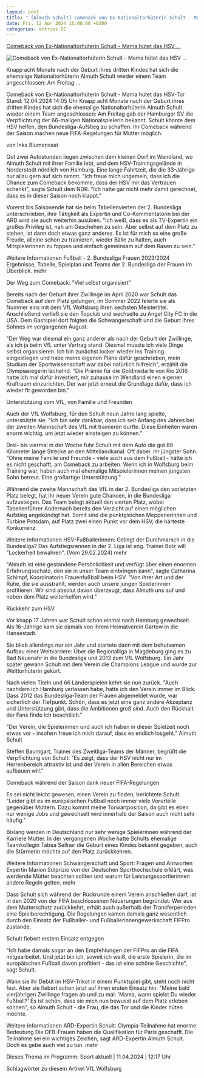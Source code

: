 ```yaml
---
layout: post
title: " [Almuth Schult] Comeback von Ex-Nationaltorhüterin Schult - Mama hütet das HSV ..."
date: Fri, 12 Apr 2024 16:00:00 +0200
categories: entries DE
---
```

[Comeback von Ex-Nationaltorhüterin Schult - Mama hütet das HSV ...](https://www.ndr.de/sport/fussball/Comeback-von-Ex-Nationaltorhueterin-Schult-Mama-huetet-das-HSV-Tor,schult340.html)

![Comeback von Ex-Nationaltorhüterin Schult - Mama hütet das HSV ...](https://www.ndr.de/sport/fussball/schult342_v-contentxl.jpg)

Knapp acht Monate nach der Geburt ihres dritten Kindes hat sich die ehemalige Nationaltorhüterin Almuth Schult wieder einem Team angeschlossen: Am Freitag ...

Comeback von Ex-Nationaltorhüterin Schult - Mama hütet das HSV-Tor Stand: 12.04.2024 14:05 Uhr Knapp acht Monate nach der Geburt ihres dritten Kindes hat sich die ehemalige Nationaltorhüterin Almuth Schult wieder einem Team angeschlossen: Am Freitag gab der Hamburger SV die Verpflichtung der 66-maligen Nationalspielerin bekannt. Schult könnte dem HSV helfen, den Bundesliga-Aufstieg zu schaffen. Ihr Comeback während der Saison machen neue FIFA-Regelungen für Mütter möglich.

von Inka Blumensaat

Gut zwei Autostunden liegen zwischen dem kleinen Dorf im Wendland, wo Almuth Schult mit ihrer Familie lebt, und dem HSV-Trainingsgelände in Norderstedt nördlich von Hamburg. Eine lange Fahrtzeit, die die 33-Jährige nur allzu gern auf sich nimmt. "Ich freue mich ungemein, dass ich die Chance zum Comeback bekomme, dass der HSV mir das Vertrauen schenkt", sagte Schult dem NDR. "Ich hatte gar nicht mehr damit gerechnet, dass es in dieser Saison noch klappt."

Vorerst bis Saisonende hat sie beim Tabellenvierten der 2. Bundesliga unterschrieben, ihre Tätigkeit als Expertin und Co-Kommentatorin bei der ARD wird sie auch weiterhin ausüben. "Ich weiß, dass es als TV-Expertin ein großes Privileg ist, nah am Geschehen zu sein. Aber selbst auf dem Platz zu stehen, ist dann doch etwas ganz anderes. Es ist für mich so eine große Freude, alleine schon zu trainieren, wieder Bälle zu halten, auch Mitspielerinnen zu foppen und einfach gemeinsam auf dem Rasen zu sein."

Weitere Informationen Fußball - 2. Bundesliga Frauen 2023/2024 Ergebnisse, Tabelle, Spielplan und Teams der 2. Bundesliga der Frauen im Überblick. mehr

Der Weg zum Comeback: "Viel selbst organisiert"

Bereits nach der Geburt ihrer Zwillinge im April 2020 war Schult das Comeback auf dem Platz gelungen, im Sommer 2022 feierte sie als Nummer eins mit dem VfL Wolfsburg ihren sechsten Meistertitel. Anschließend verließ sie den Topclub und wechselte zu Angel City FC in die USA. Dem Gastspiel dort folgten die Schwangerschaft und die Geburt ihres Sohnes im vergangenen August.

"Der Weg war diesmal ein ganz anderer als nach der Geburt der Zwillinge, als ich ja beim VfL unter Vertrag stand. Diesmal musste ich viele Dinge selbst organisieren. Ich bin zunächst locker wieder ins Training eingestiegen und habe meine eigenen Pläne dafür geschrieben, mein Studium der Sportwissenschaft war dabei natürlich hilfreich", erzählt die Olympiasiegerin lächelnd. "Die Prämie für die Goldmedaille von Rio 2016 hatte ich mal dafür investiert, mir zuhause im Wendland einen eigenen Kraftraum einzurichten. Der war jetzt erneut die Grundlage dafür, dass ich wieder fit geworden bin."

Unterstützung vom VfL, von Familie und Freunden

Auch der VfL Wolfsburg, für den Schult neun Jahre lang spielte, unterstützte sie. "Ich bin sehr dankbar, dass ich seit Anfang des Jahres bei der zweiten Mannschaft des VfL mit trainieren durfte. Diese Einheiten waren enorm wichtig, um jetzt wieder einsteigen zu können."

Drei- bis viermal in der Woche fuhr Schult mit dem Auto die gut 80 Kilometer lange Strecke an den Mittellandkanal. Oft dabei: ihr jüngster Sohn. "Ohne meine Familie und Freunde - viele auch aus dem Fußball - hätte ich es nicht geschafft, am Comeback zu arbeiten. Wenn ich in Wolfsburg beim Training war, haben auch mal ehemalige Mitspielerinnen meinen jüngsten Sohn betreut. Eine großartige Unterstützung."

Während die zweite Mannschaft des VfL in der 2. Bundesliga den vorletzten Platz belegt, hat ihr neuer Verein gute Chancen, in die Bundesliga aufzusteigen. Das Team belegt aktuell den vierten Platz, wobei Tabellenführer Andernach bereits den Verzicht auf einen möglichen Aufstieg angekündigt hat. Somit sind die punktgleichen Meppenerinnen und Turbine Potsdam, auf Platz zwei einen Punkt vor dem HSV, die härteste Konkurrenz.

Weitere Informationen HSV-Fußballerinnen: Gelingt der Durchmarsch in die Bundesliga? Das Aufstiegsrennen in der 2. Liga ist eng. Trainer Bolz will "Lockerheit bewahren". (Vom 29.02.2024) mehr

"Almuth ist eine gestandene Persönlichkeit und verfügt über einen enormen Erfahrungsschatz, den sie in unser Team einbringen kann", sagte Catharina Schimpf, Koordinatorin Frauenfußball beim HSV. "Von ihrer Art und der Ruhe, die sie ausstrahlt, werden auch unsere jungen Spielerinnen profitieren. Wir sind absolut davon überzeugt, dass Almuth uns auf und neben dem Platz weiterhelfen wird."

Rückkehr zum HSV

Vor knapp 17 Jahren war Schult schon einmal nach Hamburg gewechselt. Als 16-Jährige kam sie damals von ihrem Heimatverein Gartow in die Hansestadt.

Sie blieb allerdings nur ein Jahr und startete dann mit dem behutsamen Aufbau einer Weltkarriere: Über die Regionalliga in Magdeburg ging es zu Bad Neuenahr in die Bundesliga und 2013 zum VfL Wolfsburg. Ein Jahr später gewann Schult mit dem Verein die Champions League und wurde zur Welttorhüterin gekürt.

Nach vielen Titeln und 66 Länderspielen kehrt sie nun zurück. "Auch nachdem ich Hamburg verlassen habe, hatte ich den Verein immer im Blick. Dass 2012 das Bundesliga-Team der Frauen abgemeldet wurde, war sicherlich der Tiefpunkt. Schön, dass es jetzt eine ganz andere Akzeptanz und Unterstützung gibt, dass die Ambitionen groß sind. Auch den Rückhalt der Fans finde ich beachtlich."

"Der Verein, die Spielerinnen und auch ich haben in dieser Spielzeit noch etwas vor - insofern freue ich mich darauf, dass es endlich losgeht." Almuth Schult

Steffen Baumgart, Trainer des Zweitliga-Teams der Männer, begrüßt die Verpflichtung von Schult: "Es zeigt, dass der HSV nicht nur im Herrenbereich attraktiv ist und der Verein in allen Bereichen etwas aufbauen will."

Comeback während der Saison dank neuer FIFA-Regelungen

Es sei nicht leicht gewesen, einen Verein zu finden, berichtete Schult. "Leider gibt es im europäischen Fußball noch immer viele Vorurteile gegenüber Müttern. Dazu kommt meine Torwartposition, da gibt es eben nur wenige Jobs und gewechselt wird innerhalb der Saison auch nicht sehr häufig."

Bislang werden in Deutschland nur sehr wenige Spielerinnen während der Karriere Mutter. In der vergangenen Woche hatte Schults ehemalige Teamkollegin Tabea Sellner die Geburt eines Kindes bekannt gegeben, auch die Stürmerin möchte auf den Platz zurückkehren.

Weitere Informationen Schwangerschaft und Sport: Fragen und Antworten Expertin Marion Sulprizio von der Deutschen Sporthochschule erklärt, was werdende Mütter beachten sollten und warum für Leistungssportlerinnen andere Regeln gelten. mehr

Dass Schult sich während der Rückrunde einem Verein anschließen darf, ist in den 2020 von der FIFA beschlossenen Neuerungen begründet: Wer aus dem Mutterschutz zurückkehrt, erhält auch außerhalb der Transferperioden eine Spielberechtigung. Die Regelungen kamen damals ganz wesentlich durch den Einsatz der Fußballer- und Fußballerinnengewerkschaft FIFPro zustande.

Schult fiebert erstem Einsatz entgegen

"Ich habe damals sogar an den Empfehlungen der FIFPro an die FIFA mitgearbeitet. Und jetzt bin ich, soweit ich weiß, die erste Spielerin, die im europäischen Fußball davon profitiert - das ist eine schöne Geschichte", sagt Schult.

Wann sie ihr Debüt im HSV-Trikot in einem Punktspiel gibt, steht noch nicht fest. Aber sie fiebert schon jetzt auf ihren ersten Einsatz hin. "Meine bald vierjährigen Zwillinge fragen ab und zu mal: 'Mama, wann spielst Du wieder Fußball?' Es ist schön, dass sie mich nun bewusst auf dem Platz erleben können", so Almuth Schult - die Frau, die das Tor und die Kinder hüten möchte.

Weitere Informationen ARD-Expertin Schult: Olympia-Teilnahme hat enorme Bedeutung Die DFB-Frauen haben die Qualifikation für Paris geschafft. Die Teilnahme sei ein wichtiges Zeichen, sagt ARD-Expertin Almuth Schult. Doch es gebe auch viel zu tun. mehr

Dieses Thema im Programm: Sport aktuell | 11.04.2024 | 12:17 Uhr

Schlagwörter zu diesem Artikel VfL Wolfsburg

